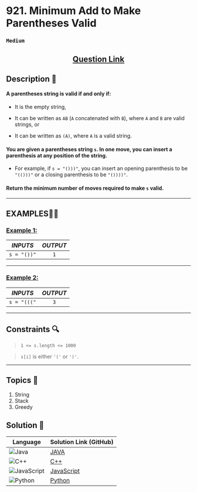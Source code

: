 # 921. Minimum Add to Make Parentheses Valid

### `Medium`


<h2 align="center">
<a href="https://leetcode.com/problems/minimum-add-to-make-parentheses-valid/description/?envType=daily-question&envId=2024-10-09"><strong>Question Link</strong></a>
</h2>


## Description 📑

#### A parentheses string is valid if and only if:

- It is the empty string,

- It can be written as `AB` (`A` concatenated with `B`), where `A` and `B` are valid strings, or

- It can be written as `(A)`, where `A` is a valid string.

#### You are given a parentheses string `s`. In one move, you can insert a parenthesis at any position of the string.

- For example, if `s = "()))"`, you can insert an opening parenthesis to be `"(()))"` or a closing parenthesis to be `"())))"`.

#### Return the minimum number of moves required to make `s` valid.

---

## **EXAMPLES**💫✨ </br>

<h3>

<ins>**Example 1**:</ins> </br>


| _INPUTS_ | _OUTPUT_ |
| :-----------: | :-----------: |
| `s = "())"` | `1` |

</h3>

____
<h3>

<ins>**Example 2**:</ins> </br>

| _INPUTS_ | _OUTPUT_ |
| :-----------: | :-----------: |
| `s = "((("` | `3` |

</h3>


___


## Constraints 🔍

> `1 <= s.length <= 1000`</br>

>  `s[i]` is either `'('` or `')'`.

___

## Topics 📝

1. String
2. Stack
3. Greedy


## Solution 📃

|  Language   |  Solution Link (GitHub) |
| ------------- | ------------- |
|  ![Java](https://img.shields.io/badge/java-%23ED8B00.svg?style=flat&logo=openjdk&logoColor=white)  | [JAVA](https://github.com/Purnima47/Leetcode-Solutions/blob/main/%F0%9F%9F%A1%20Medium/921%20-%20Minimum%20Add%20to%20Make%20Parentheses%20Valid/_921MinimumAddtoMakeParenthesesValid.java) |
|  ![C++](https://img.shields.io/badge/c++-%2300599C.svg?style=plastic&logo=c%2B%2B&logoColor=white)  | [C++](https://github.com/Purnima47/Leetcode-Solutions/blob/main/%F0%9F%9F%A1%20Medium/921%20-%20Minimum%20Add%20to%20Make%20Parentheses%20Valid/_921MinimumAddtoMakeParenthesesValid.cpp)  |
|  ![JavaScript](https://img.shields.io/badge/javascript-%23323330.svg?style=flat&logo=javascript&logoColor=%23F7DF1E)  | [JavaScript](https://github.com/Purnima47/Leetcode-Solutions/blob/main/%F0%9F%9F%A1%20Medium/921%20-%20Minimum%20Add%20to%20Make%20Parentheses%20Valid/_921MinimumAddtoMakeParenthesesValid.js) |
|![Python](https://img.shields.io/badge/python-3670A0?style=plastic&logo=python&logoColor=ffdd54)| [Python](https://github.com/Purnima47/Leetcode-Solutions/blob/main/%F0%9F%9F%A1%20Medium/921%20-%20Minimum%20Add%20to%20Make%20Parentheses%20Valid/_921MinimumAddtoMakeParenthesesValid.py) |
